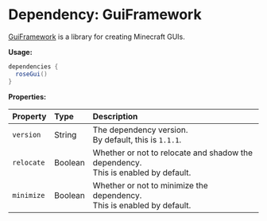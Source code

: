 # Dependency: GuiFramework

[GuiFramework](https://github.com/Rosewood-Development/GuiFramework) is a library for creating Minecraft GUIs.  



**Usage:**

```groovy
dependencies {
  roseGui()
}
```

**Properties:**

| Property   | Type    | Description                                                  |
| :--------- | :------ | :----------------------------------------------------------- |
| `version`  | String  | The dependency version.<br />By default, this is `1.1.1`. |
| `relocate` | Boolean | Whether or not to relocate and shadow the dependency.<br />This is enabled by default. |
| `minimize` | Boolean | Whether or not to minimize the dependency.<br />This is enabled by default. |
